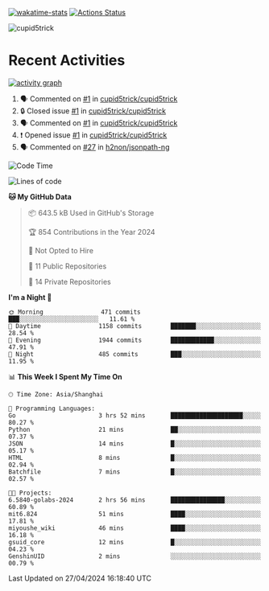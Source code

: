 [![wakatime-stats](https://github.com/cupid5trick/cupid5trick/workflows/wakatime-stats/badge.svg)](https://github.com/cupid5trick/cupid5trick/actions)
[![Actions Status](https://github.com/cupid5trick/cupid5trick/workflows/update-gh-activity/badge.svg)](https://github.com/cupid5trick/cupid5trick/actions)

![cupid5trick](https://socialify.git.ci/cupid5trick/cupid5trick/image?description=1&font=KoHo&forks=1&issues=1&language=1&name=1&owner=1&pattern=Signal&pulls=1&stargazers=1&theme=Light)

# Recent Activities

[![activity graph](https://github-readme-activity-graph.vercel.app/graph?username=cupid5trick&theme=github-dark-dimmed&custom_title=cupid5trick%20Activity%20Graph&hide_border=true)](https://github.com/ashutosh00710/github-readme-activity-graph)


<!--START_SECTION:activity-->
1. 🗣 Commented on [#1](https://github.com/cupid5trick/cupid5trick/issues/1#issuecomment-1961666240) in [cupid5trick/cupid5trick](https://github.com/cupid5trick/cupid5trick)
2. 🔒 Closed issue [#1](https://github.com/cupid5trick/cupid5trick/issues/1) in [cupid5trick/cupid5trick](https://github.com/cupid5trick/cupid5trick)
3. 🗣 Commented on [#1](https://github.com/cupid5trick/cupid5trick/issues/1#issuecomment-1949913602) in [cupid5trick/cupid5trick](https://github.com/cupid5trick/cupid5trick)
4. ❗ Opened issue [#1](https://github.com/cupid5trick/cupid5trick/issues/1) in [cupid5trick/cupid5trick](https://github.com/cupid5trick/cupid5trick)
5. 🗣 Commented on [#27](https://github.com/h2non/jsonpath-ng/issues/27#issuecomment-1878332655) in [h2non/jsonpath-ng](https://github.com/h2non/jsonpath-ng)
<!--END_SECTION:activity-->

<!--START_SECTION:waka-->
![Code Time](http://img.shields.io/badge/Code%20Time-326%20hrs%2016%20mins-blue)

![Lines of code](https://img.shields.io/badge/From%20Hello%20World%20I%27ve%20Written-6.9%20million%20lines%20of%20code-blue)

**🐱 My GitHub Data** 

> 📦 643.5 kB Used in GitHub's Storage 
 > 
> 🏆 854 Contributions in the Year 2024
 > 
> 🚫 Not Opted to Hire
 > 
> 📜 11 Public Repositories 
 > 
> 🔑 14 Private Repositories 
 > 
**I'm a Night 🦉** 

```text
🌞 Morning                471 commits         ███░░░░░░░░░░░░░░░░░░░░░░   11.61 % 
🌆 Daytime                1158 commits        ███████░░░░░░░░░░░░░░░░░░   28.54 % 
🌃 Evening                1944 commits        ████████████░░░░░░░░░░░░░   47.91 % 
🌙 Night                  485 commits         ███░░░░░░░░░░░░░░░░░░░░░░   11.95 % 
```


📊 **This Week I Spent My Time On** 

```text
🕑︎ Time Zone: Asia/Shanghai

💬 Programming Languages: 
Go                       3 hrs 52 mins       ████████████████████░░░░░   80.27 % 
Python                   21 mins             ██░░░░░░░░░░░░░░░░░░░░░░░   07.37 % 
JSON                     14 mins             █░░░░░░░░░░░░░░░░░░░░░░░░   05.17 % 
HTML                     8 mins              █░░░░░░░░░░░░░░░░░░░░░░░░   02.94 % 
Batchfile                7 mins              █░░░░░░░░░░░░░░░░░░░░░░░░   02.57 % 

🐱‍💻 Projects: 
6.5840-golabs-2024       2 hrs 56 mins       ███████████████░░░░░░░░░░   60.89 % 
mit6.824                 51 mins             ████░░░░░░░░░░░░░░░░░░░░░   17.81 % 
miyoushe_wiki            46 mins             ████░░░░░░░░░░░░░░░░░░░░░   16.18 % 
gsuid_core               12 mins             █░░░░░░░░░░░░░░░░░░░░░░░░   04.23 % 
GenshinUID               2 mins              ░░░░░░░░░░░░░░░░░░░░░░░░░   00.79 % 
```


 Last Updated on 27/04/2024 16:18:40 UTC
<!--END_SECTION:waka-->
